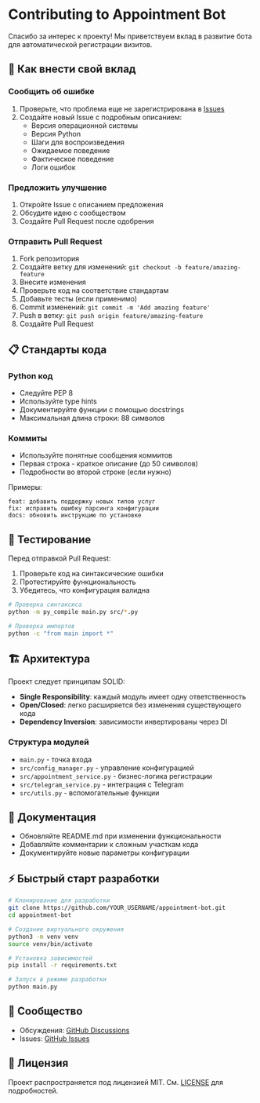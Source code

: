# Contributing to Appointment Bot

Спасибо за интерес к проекту! Мы приветствуем вклад в развитие бота для автоматической регистрации визитов.

## 🚀 Как внести свой вклад

### Сообщить об ошибке

1. Проверьте, что проблема еще не зарегистрирована в [Issues](https://github.com/YOUR_USERNAME/appointment-bot/issues)
2. Создайте новый Issue с подробным описанием:
   - Версия операционной системы
   - Версия Python
   - Шаги для воспроизведения
   - Ожидаемое поведение
   - Фактическое поведение
   - Логи ошибок

### Предложить улучшение

1. Откройте Issue с описанием предложения
2. Обсудите идею с сообществом
3. Создайте Pull Request после одобрения

### Отправить Pull Request

1. Fork репозитория
2. Создайте ветку для изменений: `git checkout -b feature/amazing-feature`
3. Внесите изменения
4. Проверьте код на соответствие стандартам
5. Добавьте тесты (если применимо)
6. Commit изменений: `git commit -m 'Add amazing feature'`
7. Push в ветку: `git push origin feature/amazing-feature`
8. Создайте Pull Request

## 📋 Стандарты кода

### Python код

- Следуйте PEP 8
- Используйте type hints
- Документируйте функции с помощью docstrings
- Максимальная длина строки: 88 символов

### Коммиты

- Используйте понятные сообщения коммитов
- Первая строка - краткое описание (до 50 символов)
- Подробности во второй строке (если нужно)

Примеры:
```
feat: добавить поддержку новых типов услуг
fix: исправить ошибку парсинга конфигурации
docs: обновить инструкцию по установке
```

## 🧪 Тестирование

Перед отправкой Pull Request:

1. Проверьте код на синтаксические ошибки
2. Протестируйте функциональность
3. Убедитесь, что конфигурация валидна

```bash
# Проверка синтаксиса
python -m py_compile main.py src/*.py

# Проверка импортов
python -c "from main import *"
```

## 🏗️ Архитектура

Проект следует принципам SOLID:
- **Single Responsibility**: каждый модуль имеет одну ответственность
- **Open/Closed**: легко расширяется без изменения существующего кода
- **Dependency Inversion**: зависимости инвертированы через DI

### Структура модулей

- `main.py` - точка входа
- `src/config_manager.py` - управление конфигурацией
- `src/appointment_service.py` - бизнес-логика регистрации
- `src/telegram_service.py` - интеграция с Telegram
- `src/utils.py` - вспомогательные функции

## 📝 Документация

- Обновляйте README.md при изменении функциональности
- Добавляйте комментарии к сложным участкам кода
- Документируйте новые параметры конфигурации

## ⚡ Быстрый старт разработки

```bash
# Клонирование для разработки
git clone https://github.com/YOUR_USERNAME/appointment-bot.git
cd appointment-bot

# Создание виртуального окружения
python3 -m venv venv
source venv/bin/activate

# Установка зависимостей
pip install -r requirements.txt

# Запуск в режиме разработки
python main.py
```

## 🤝 Сообщество

- Обсуждения: [GitHub Discussions](https://github.com/YOUR_USERNAME/appointment-bot/discussions)
- Issues: [GitHub Issues](https://github.com/YOUR_USERNAME/appointment-bot/issues)

## 📄 Лицензия

Проект распространяется под лицензией MIT. См. [LICENSE](LICENSE) для подробностей. 